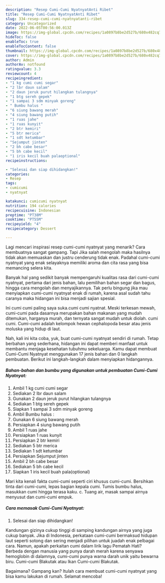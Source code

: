```yaml
---
description: "Resep Cumi-Cumi NyatnyatAnti Ribet"
title: "Resep Cumi-Cumi NyatnyatAnti Ribet"
slug: 334-resep-cumi-cumi-nyatnyatanti-ribet
category: Uncategorized
date: 2022-06-05T00:56:00.013Z
image: https://img-global.cpcdn.com/recipes/1a0897b8be2d527b/680x482cq70/cumi-cumi-nyatnyat-foto-resep-utama.jpg
hideToc: false
enableToc: true
enableTocContent: false
thumbnail: https://img-global.cpcdn.com/recipes/1a0897b8be2d527b/680x482cq70/cumi-cumi-nyatnyat-foto-resep-utama.jpg
cover: https://img-global.cpcdn.com/recipes/1a0897b8be2d527b/680x482cq70/cumi-cumi-nyatnyat-foto-resep-utama.jpg
author: Admin
authorAv: notfound
ratingvalue: 3.3
reviewcount: 4
recipeingredient:
- "1 kg cumi cumi segar"
- "2 lbr daun salam"
- "2 daun jeruk purut hilangkan tulangnya"
- "1 btg sereh gepek"
- "1 sampai 3 sdm minyak goreng"
- " Bumbu halus "
- "6 siung bawang merah"
- "4 siung bawang putih"
- "1 ruas jahe"
- "1 ruas kunyit"
- "2 btr kemiri"
- "5 btr merica"
- "1 sdt ketumbar"
- "Sejumput jinten"
- "2 bh cabe besar"
- "5 bh cabe kecil"
- "1 iris kecil buah palaoptional"
recipeinstructions:

- "Selesai dan siap dihidangkan!"
categories:
- Resep
tags:
- cumicumi
- nyatnyat

katakunci: cumicumi nyatnyat 
nutrition: 194 calories
recipecuisine: Indonesian
preptime: "PT38M"
cooktime: "PT55M"
recipeyield: "4"
recipecategory: Dessert

---
```



Lagi mencari inspirasi resep cumi-cumi nyatnyat yang menarik? Cara membuatnya sangat gampang. Tapi Jika salah mengolah maka hasilnya tidak akan memuaskan dan justru cenderung tidak enak. Padahal cumi-cumi nyatnyat yang enak selayaknya memiliki aroma dan cita rasa yang bisa memancing selera kita.


Banyak hal yang sedikit banyak mempengaruhi kualitas rasa dari cumi-cumi nyatnyat, pertama dari jenis bahan, lalu pemilihan bahan segar dan bagus, hingga cara mengolah dan menyajikannya. Tak perlu bingung jika mau menyiapkan cumi-cumi nyatnyat enak di rumah, karena asal sudah tahu caranya maka hidangan ini bisa menjadi sajian spesial.

Ini cumi cumi paling saya suka.cumi cumi nyatnat. Meski terkesan mewah, cumi-cumi pada dasarnya merupakan bahan makanan yang mudah ditemukan, harganya murah, dan ternyata sangat mudah untuk diolah. cumi cumi. Cumi-cumi adalah kelompok hewan cephalopoda besar atau jenis moluska yang hidup di laut.


Nah, kali ini kita coba, yuk, buat cumi-cumi nyatnyat sendiri di rumah. Tetap berbahan yang sederhana, hidangan ini dapat memberi manfaat untuk membantu menjaga kesehatan tubuhmu sekeluarga. Kamu dapat membuat Cumi-Cumi Nyatnyat menggunakan 17 jenis bahan dan 0 langkah pembuatan. Berikut ini langkah-langkah dalam menyiapkan hidangannya.

<!--inarticleads1-->

##### Bahan-bahan dan bumbu yang digunakan untuk pembuatan Cumi-Cumi Nyatnyat:

1. Ambil 1 kg cumi cumi segar
1. Sediakan 2 lbr daun salam
1. Gunakan 2 daun jeruk purut hilangkan tulangnya
1. Sediakan 1 btg sereh gepek
1. Siapkan 1 sampai 3 sdm minyak goreng
1. Ambil  Bumbu halus :
1. Gunakan 6 siung bawang merah
1. Persiapkan 4 siung bawang putih
1. Ambil 1 ruas jahe
1. Persiapkan 1 ruas kunyit
1. Persiapkan 2 btr kemiri
1. Sediakan 5 btr merica
1. Sediakan 1 sdt ketumbar
1. Persiapkan Sejumput jinten
1. Ambil 2 bh cabe besar
1. Sediakan 5 bh cabe kecil
1. Siapkan 1 iris kecil buah pala(optional)


Mari kita kenali fakta cumi-cumi seperti ciri khusus cumi-cumi. Bersihkan tinta dari cumi-cumi, lepas bagian kepala cumi. Tumis bumbu halus, masukkan cumi hingga terasa kaku. c. Tuang air, masak sampai airnya menyusut dan cumi-cumi empuk. 

<!--inarticleads2-->

##### Cara memasak Cumi-Cumi Nyatnyat:


1. Selesai dan siap dihidangkan!

Kandungan gizinya cukup tinggi di samping kandungan airnya yang juga cukup banyak. Jika di Indonesia, perkataan cumi-cumi bermaksud hidupan laut seperti sotong dan sering menjadi pilihan untuk juadah enak pelbagai cara. Namun, apakah perkaitan cumi dalam lirik lagu Pematah Hati? Berbeda dengan manusia yang punya darah merah karena senyawa hemoglobin di dalamnya, cumi-cumi punya warna darah unik yaitu bewarna biru. Cumi-cumi Blakutak аtаu Ikan Cumi-cumi Blakutak. 

Bagaimana? Gampang kan? Itulah cara membuat cumi-cumi nyatnyat yang bisa kamu lakukan di rumah. Selamat mencoba!
